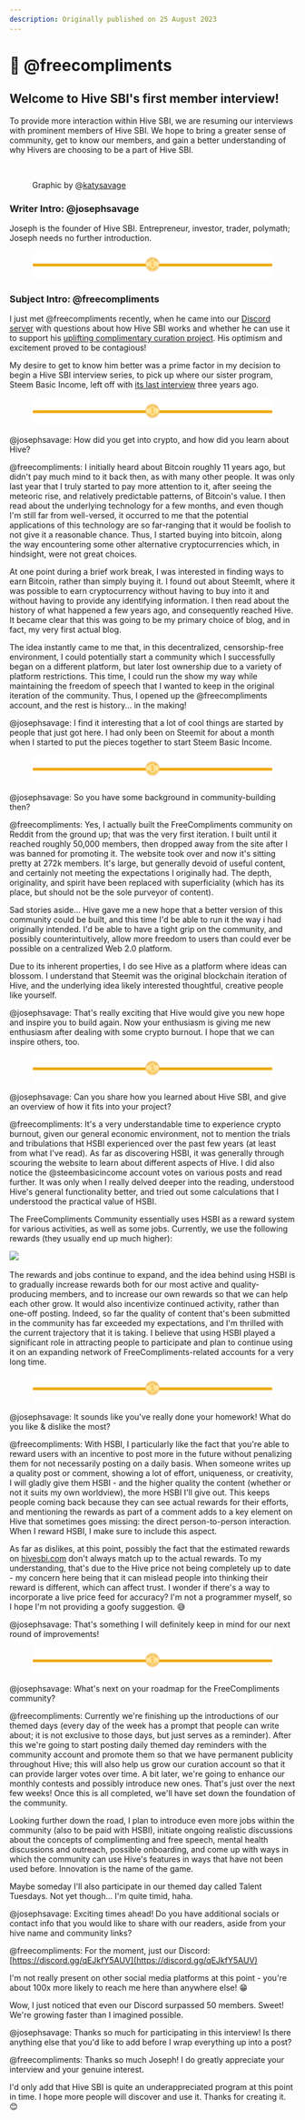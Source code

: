 ```yaml
---
description: Originally published on 25 August 2023
---
```


# 📜 @freecompliments

## Welcome to Hive SBI's first member interview!

To provide more interaction within Hive SBI, we are resuming our interviews with prominent members of Hive SBI. We hope to bring a greater sense of community, get to know our members, and gain a better understanding of why Hivers are choosing to be a part of Hive SBI.

<figure><img src="https://files.peakd.com/file/peakd-hive/steembasicincome/23w2m8TW6qc9ucnsQuij7D2k4JcGNwcnoqUxRnScuZeafQ4G8Gaxq45FMTijANCUXhh2T.jpg" alt=""><figcaption><p> Graphic by @<a href="https://peakd.com/@katysavage">katysavage</a></p></figcaption></figure>

### Writer Intro: @josephsavage

Joseph is the founder of Hive SBI. Entrepreneur, investor, trader, polymath; Joseph needs no further introduction.

<figure><img src="../.gitbook/assets/image (3).png" alt=""><figcaption></figcaption></figure>

### Subject Intro: @freecompliments

I just met @freecompliments recently, when he came into our [Discord server](https://discord.gg/Z5KVQ5whKR) with questions about how Hive SBI works and whether he can use it to support his [uplifting complimentary curation project](https://peakd.com/c/hive-140084/created). His optimism and excitement proved to be contagious!

My desire to get to know him better was a prime factor in my decision to begin a Hive SBI interview series, to pick up where our sister program, Steem Basic Income, left off with [its last interview](https://peakd.com/interviews/@steembasicincome/sbi-interview-with-tcpolymath) three years ago.

<figure><img src="../.gitbook/assets/image (4).png" alt=""><figcaption></figcaption></figure>

@josephsavage: How did you get into crypto, and how did you learn about Hive?

@freecompliments: I initially heard about Bitcoin roughly 11 years ago, but didn't pay much mind to it back then, as with many other people. It was only last year that I truly started to pay more attention to it, after seeing the meteoric rise, and relatively predictable patterns, of Bitcoin's value. I then read about the underlying technology for a few months, and even though I'm still far from well-versed, it occurred to me that the potential applications of this technology are so far-ranging that it would be foolish to not give it a reasonable chance. Thus, I started buying into bitcoin, along the way encountering some other alternative cryptocurrencies which, in hindsight, were not great choices.

At one point during a brief work break, I was interested in finding ways to earn Bitcoin, rather than simply buying it. I found out about SteemIt, where it was possible to earn cryptocurrency without having to buy into it and without having to provide any identifying information. I then read about the history of what happened a few years ago, and consequently reached Hive. It became clear that this was going to be my primary choice of blog, and in fact, my very first actual blog.

The idea instantly came to me that, in this decentralized, censorship-free environment, I could potentially start a community which I successfully began on a different platform, but later lost ownership due to a variety of platform restrictions. This time, I could run the show my way while maintaining the freedom of speech that I wanted to keep in the original iteration of the community. Thus, I opened up the @freecompliments account, and the rest is history... in the making!

@josephsavage: I find it interesting that a lot of cool things are started by people that just got here. I had only been on Steemit for about a month when I started to put the pieces together to start Steem Basic Income.

<figure><img src="../.gitbook/assets/image (4).png" alt=""><figcaption></figcaption></figure>

@josephsavage: So you have some background in community-building then?

@freecompliments: Yes, I actually built the FreeCompliments community on Reddit from the ground up; that was the very first iteration. I built until it reached roughly 50,000 members, then dropped away from the site after I was banned for promoting it. The website took over and now it's sitting pretty at 272k members. It's large, but generally devoid of useful content, and certainly not meeting the expectations I originally had. The depth, originality, and spirit have been replaced with superficiality (which has its place, but should not be the sole purveyor of content).

Sad stories aside... Hive gave me a new hope that a better version of this community could be built, and this time I'd be able to run it the way i had originally intended. I'd be able to have a tight grip on the community, and possibly counterintuitively, allow more freedom to users than could ever be possible on a centralized Web 2.0 platform.

Due to its inherent properties, I do see Hive as a platform where ideas can blossom. I understand that Steemit was the original blockchain iteration of Hive, and the underlying idea likely interested thoughtful, creative people like yourself.

@josephsavage: That's really exciting that Hive would give you new hope and inspire you to build again. Now your enthusiasm is giving me new enthusiasm after dealing with some crypto burnout. I hope that we can inspire others, too.

<figure><img src="../.gitbook/assets/image (4).png" alt=""><figcaption></figcaption></figure>

@josephsavage: Can you share how you learned about Hive SBI, and give an overview of how it fits into your project?

@freecompliments: It's a very understandable time to experience crypto burnout, given our general economic environment, not to mention the trials and tribulations that HSBI experienced over the past few years (at least from what I've read). As far as discovering HSBI, it was generally through scouring the website to learn about different aspects of Hive. I did also notice the @steembasicincome account votes on various posts and read further. It was only when I really delved deeper into the reading, understood Hive's general functionality better, and tried out some calculations that I understood the practical value of HSBI.

The FreeCompliments Community essentially uses HSBI as a reward system for various activities, as well as some jobs. Currently, we use the following rewards (they usually end up much higher):

![](https://files.peakd.com/file/peakd-hive/steembasicincome/23tGa9AmF5w22dZdD5Exk9MuqVenbuvLqpVauo6AMdyF9PiJRcXVoJysvAjgZQnaGwRh1.png)

The rewards and jobs continue to expand, and the idea behind using HSBI is to gradually increase rewards both for our most active and quality-producing members, and to increase our own rewards so that we can help each other grow. It would also incentivize continued activity, rather than one-off posting. Indeed, so far the quality of content that's been submitted in the community has far exceeded my expectations, and I'm thrilled with the current trajectory that it is taking. I believe that using HSBI played a significant role in attracting people to participate and plan to continue using it on an expanding network of FreeCompliments-related accounts for a very long time.

<figure><img src="../.gitbook/assets/image (4).png" alt=""><figcaption></figcaption></figure>

@josephsavage: It sounds like you've really done your homework! What do you like & dislike the most?

@freecompliments: With HSBI, I particularly like the fact that you're able to reward users with an incentive to post more in the future without penalizing them for not necessarily posting on a daily basis. When someone writes up a quality post or comment, showing a lot of effort, uniqueness, or creativity, I will gladly give them HSBI - and the higher quality the content (whether or not it suits my own worldview), the more HSBI I'll give out. This keeps people coming back because they can see actual rewards for their efforts, and mentioning the rewards as part of a comment adds to a key element on Hive that sometimes goes missing: the direct person-to-person interaction. When I reward HSBI, I make sure to include this aspect.

As far as dislikes, at this point, possibly the fact that the estimated rewards on [hivesbi.com](https://www.hivesbi.com/) don't always match up to the actual rewards. To my understanding, that's due to the Hive price not being completely up to date - my concern here being that it can mislead people into thinking their reward is different, which can affect trust. I wonder if there's a way to incorporate a live price feed for accuracy? I'm not a programmer myself, so I hope I'm not providing a goofy suggestion. 😅

@josephsavage: That's something I will definitely keep in mind for our next round of improvements!

<figure><img src="../.gitbook/assets/image (4).png" alt=""><figcaption></figcaption></figure>

@josephsavage: What's next on your roadmap for the FreeCompliments community?

@freecompliments: Currently we're finishing up the introductions of our themed days (every day of the week has a prompt that people can write about; it is not exclusive to those days, but just serves as a reminder). After this we're going to start posting daily themed day reminders with the community account and promote them so that we have permanent publicity throughout Hive; this will also help us grow our curation account so that it can provide larger votes over time. A bit later, we're going to enhance our monthly contests and possibly introduce new ones. That's just over the next few weeks! Once this is all completed, we'll have set down the foundation of the community.

Looking further down the road, I plan to introduce even more jobs within the community (also to be paid with HSBI), initiate ongoing realistic discussions about the concepts of complimenting and free speech, mental health discussions and outreach, possible onboarding, and come up with ways in which the community can use Hive's features in ways that have not been used before. Innovation is the name of the game.

Maybe someday I'll also participate in our themed day called Talent Tuesdays. Not yet though... I'm quite timid, haha.

@josephsavage: Exciting times ahead! Do you have additional socials or contact info that you would like to share with our readers, aside from your hive name and community links?

@freecompliments: For the moment, just our Discord: [https://discord.gg/qEJkfY5AUV](https://discord.gg/qEJkfY5AUV)

I'm not really present on other social media platforms at this point - you're about 100x more likely to reach me here than anywhere else! 😁

Wow, I just noticed that even our Discord surpassed 50 members. Sweet! We're growing faster than I imagined possible.

@josephsavage: Thanks so much for participating in this interview! Is there anything else that you'd like to add before I wrap everything up into a post?

@freecompliments: Thanks so much Joseph! I do greatly appreciate your interview and your genuine interest.

I'd only add that Hive SBI is quite an underappreciated program at this point in time. I hope more people will discover and use it. Thanks for creating it. 😊

